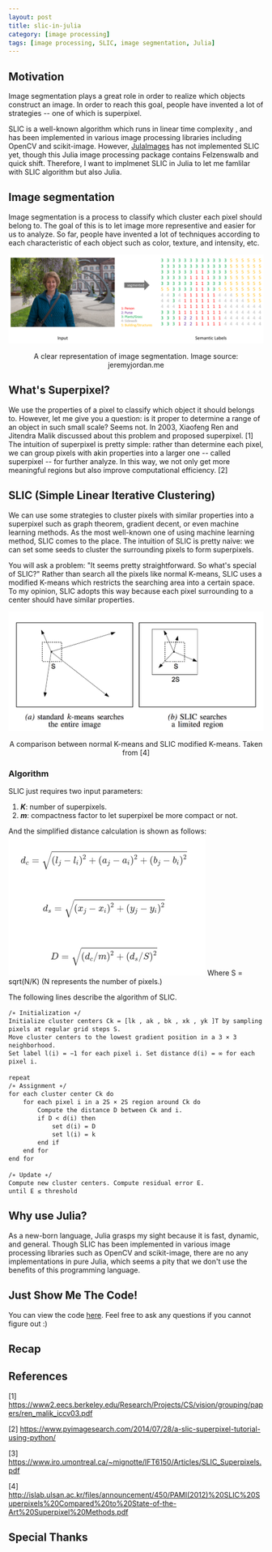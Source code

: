 ```yaml
---
layout: post
title: slic-in-julia
category: [image processing]
tags: [image processing, SLIC, image segmentation, Julia]
---
```


## Motivation
Image segmentation plays a great role in order to realize which
objects construct an image. In order to reach this goal, people
have invented a lot of strategies -- one of which is superpixel.

SLIC is a well-known algorithm which runs in linear time complexity
, and has been implemented in various image processing libraries
including OpenCV and scikit-image. However, [JulaImages](
https://juliaimages.org/latest/) has not implemented SLIC yet,
though this Julia image processing package contains Felzenswalb
and quick shift. Therefore, I want to implmenet SLIC in Julia
to let me famlilar with SLIC algorithm but also Julia.

## Image segmentation
Image segmentation is a process to classify which cluster each 
pixel should belong to. The goal of this is to let image more representive
and easier for us to analyze. So far, people have invented a lot of
techniques according to each characteristic of each object such
as color, texture, and intensity, etc.

![image alt](/assets/images/2020/07/29/image_segmentation_example.png)
<center>A clear representation of image segmentation. Image source: jeremyjordan.me</center>

## What's Superpixel?
We use the properties of a pixel to classify which object it should belongs
to. However, let me give you a question: is it proper to determine a
range of an object in such small scale? Seems not. In 2003, Xiaofeng Ren and Jitendra Malik
discussed about this problem and proposed superpixel. [1] The intuition
of superpixel is pretty simple: rather than determine each pixel, we can 
group pixels with akin properties into a larger one -- called superpixel -- 
for further analyze. In this way, we not only get more meaningful regions
but also improve computational efficiency. [2]

## SLIC (Simple Linear Iterative Clustering)
We can use some strategies to cluster pixels with similar properties into
a superpixel such as graph theorem, gradient decent, or even machine learning
methods. As the most well-known one of using machine learning method, SLIC
comes to the place. The intuition of SLIC is pretty naive: we can set some
seeds to cluster the surrounding pixels to form superpixels.

You will ask a problem: "It seems pretty straightforward. So what's special
of SLIC?" Rather than search all the pixels like normal K-means, SLIC uses
a modified K-means which restricts the searching area into a certain space. 
To my opinion, SLIC adopts this way because each pixel surrounding to a 
center should have similar properties.

![slic_difference](/assets/images/2020/07/29/slic_difference.png)
<center>A comparison between normal K-means and SLIC modified K-means. Taken from [4]</center>

### Algorithm
SLIC just requires two input parameters: 
1. ***K***: number of superpixels.
2. ***m***: compactness factor to let superpixel be more compact or not.

And the simplified distance calculation is shown as follows:
![slic-distance_calculation](/assets/images/2020/07/29/slic_distance_calculation.png)
Where S = sqrt(N/K) 
(N represents the number of pixels.)

The following lines describe the algorithm of SLIC.
```
/∗ Initialization ∗/
Initialize cluster centers Ck = [lk , ak , bk , xk , yk ]T by sampling pixels at regular grid steps S.
Move cluster centers to the lowest gradient position in a 3 × 3 neighborhood.
Set label l(i) = −1 for each pixel i. Set distance d(i) = ∞ for each pixel i.
 
repeat
/∗ Assignment ∗/
for each cluster center Ck do
    for each pixel i in a 2S × 2S region around Ck do 
        Compute the distance D between Ck and i.
        if D < d(i) then
            set d(i) = D
            set l(i) = k 
        end if
    end for 
end for
 
/∗ Update ∗/
Compute new cluster centers. Compute residual error E.
until E ≤ threshold
```

## Why use Julia?
As a new-born language, Julia grasps my sight because it is fast, dynamic, and general.
Though SLIC has been implemented in various image processing libraries such as OpenCV and
scikit-image, there are no any implementations in pure Julia, which seems a pity that
we don't use the benefits of this programming language.

## Just Show Me The Code!
You can view the code [here](https://github.com/Cuda-Chen/SLIC.jl/blob/master/src/SLIC.jl).
Feel free to ask any questions if you cannot figure out :)

## Recap

## References
[1] https://www2.eecs.berkeley.edu/Research/Projects/CS/vision/grouping/papers/ren_malik_iccv03.pdf

[2] https://www.pyimagesearch.com/2014/07/28/a-slic-superpixel-tutorial-using-python/

[3] https://www.iro.umontreal.ca/~mignotte/IFT6150/Articles/SLIC_Superpixels.pdf

[4] http://islab.ulsan.ac.kr/files/announcement/450/PAMI(2012)%20SLIC%20Superpixels%20Compared%20to%20State-of-the-Art%20Superpixel%20Methods.pdf

## Special Thanks

